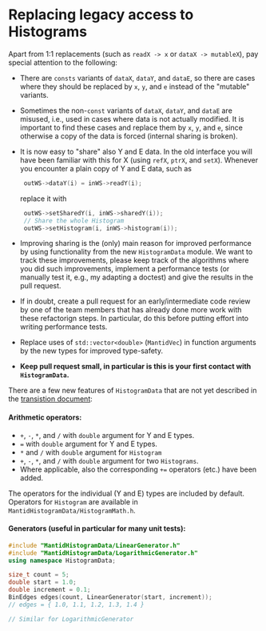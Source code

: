 # Replacing legacy access to Histograms

Apart from 1:1 replacements (such as `readX -> x` or `dataX -> mutableX`), pay special attention to the following:

- There are `consts` variants of `dataX`, `dataY`, and `dataE`, so there are cases where they should be replaced by `x`, `y`, and `e` instead of the "mutable" variants.
- Sometimes the non-`const` variants of `dataX`, `dataY`, and `dataE` are misused, i.e., used in cases where data is not actually modified.
  It is important to find these cases and replace them by `x`, `y`, and `e`, since otherwise a copy of the data is forced (internal sharing is broken).
- It is now easy to "share" also Y and E data.
  In the old interface you will have been familiar with this for X (using `refX`, `ptrX`, and `setX`).
  Whenever you encounter a plain copy of Y and E data, such as

  ```cpp
   outWS->dataY(i) = inWS->readY(i);
  ```

  replace it with

  ```cpp
   outWS->setSharedY(i, inWS->sharedY(i));
   // Share the whole Histogram
   outWS->setHistogram(i, inWS->histogram(i));
  ```

- Improving sharing is the (only) main reason for improved performance by using functionality from the new `HistogramData` module.
  We want to track these improvements, please keep track of the algorithms where you did such improvements, implement a performance tests (or manually test it, e.g., my adapting a doctest) and give the results in the pull request.
- If in doubt, create a pull request for an early/intermediate code review by one of the team members that has already done more work with these refactorign steps.
  In particular, do this before putting effort into writing performance tests.
- Replace uses of `std::vector<double>` (`MantidVec`) in function arguments by the new types for improved type-safety.
- **Keep pull request small, in particular is this is your first contact with `HistogramData`.**

There are a few new features of `HistogramData` that are not yet described in the [transistion document](http://docs.mantidproject.org/nightly/concepts/HistogramData.html):

#### Arithmetic operators:

- `+`, `-`, `*`, and `/` with `double` argument for Y and E types.
- `=` with `double` argument for Y and E types.
- `*` and `/` with `double` argument for `Histogram`
- `+`, `-`, `*`, and `/` with `double` argument for two `Histograms`.
- Where applicable, also the corresponding `+=` operators (etc.) have been added.

The operators for the individual (Y and E) types are included by default.
Operators for `Histogram` are available in `MantidHistogramData/HistogramMath.h`.

#### Generators (useful in particular for many unit tests):

```cpp
#include "MantidHistogramData/LinearGenerator.h"
#include "MantidHistogramData/LogarithmicGenerator.h"
using namespace HistogramData;

size_t count = 5;
double start = 1.0;
double increment = 0.1;
BinEdges edges(count, LinearGenerator(start, increment));
// edges = { 1.0, 1.1, 1.2, 1.3, 1.4 }

// Similar for LogarithmicGenerator
```
